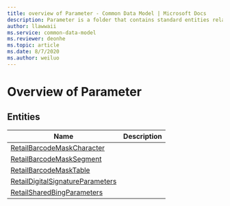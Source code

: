 ```yaml
---
title: overview of Parameter - Common Data Model | Microsoft Docs
description: Parameter is a folder that contains standard entities related to the Common Data Model.
author: llawwaii
ms.service: common-data-model
ms.reviewer: deonhe
ms.topic: article
ms.date: 8/7/2020
ms.author: weiluo
---
```


# Overview of Parameter


## Entities

|Name|Description|
|---|---|
|[RetailBarcodeMaskCharacter](RetailBarcodeMaskCharacter.md)||
|[RetailBarcodeMaskSegment](RetailBarcodeMaskSegment.md)||
|[RetailBarcodeMaskTable](RetailBarcodeMaskTable.md)||
|[RetailDigitalSignatureParameters](RetailDigitalSignatureParameters.md)||
|[RetailSharedBingParameters](RetailSharedBingParameters.md)||
